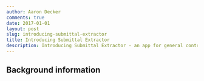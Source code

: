 ```yaml
---
author: Aaron Decker
comments: true
date: 2017-01-01
layout: post
slug: introducing-submittal-extractor
title: Introducing Submittal Extractor
description: Introducing Submittal Extractor - an app for general contractors to pull submittals from MasterFormat spec documents.
---
```


## Background information
